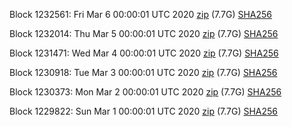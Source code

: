 Block 1232561: Fri Mar  6 00:00:01 UTC 2020 [zip](https://dash-bootstrap.ams3.digitaloceanspaces.com/mainnet/2020-03-06/bootstrap.dat.zip) (7.7G) [SHA256](https://dash-bootstrap.ams3.digitaloceanspaces.com/mainnet/2020-03-06/sha256.txt)

Block 1232014: Thu Mar  5 00:00:01 UTC 2020 [zip](https://dash-bootstrap.ams3.digitaloceanspaces.com/mainnet/2020-03-05/bootstrap.dat.zip) (7.7G) [SHA256](https://dash-bootstrap.ams3.digitaloceanspaces.com/mainnet/2020-03-05/sha256.txt)

Block 1231471: Wed Mar  4 00:00:01 UTC 2020 [zip](https://dash-bootstrap.ams3.digitaloceanspaces.com/mainnet/2020-03-04/bootstrap.dat.zip) (7.7G) [SHA256](https://dash-bootstrap.ams3.digitaloceanspaces.com/mainnet/2020-03-04/sha256.txt)

Block 1230918: Tue Mar  3 00:00:01 UTC 2020 [zip](https://dash-bootstrap.ams3.digitaloceanspaces.com/mainnet/2020-03-03/bootstrap.dat.zip) (7.7G) [SHA256](https://dash-bootstrap.ams3.digitaloceanspaces.com/mainnet/2020-03-03/sha256.txt)

Block 1230373: Mon Mar  2 00:00:01 UTC 2020 [zip](https://dash-bootstrap.ams3.digitaloceanspaces.com/mainnet/2020-03-02/bootstrap.dat.zip) (7.7G) [SHA256](https://dash-bootstrap.ams3.digitaloceanspaces.com/mainnet/2020-03-02/sha256.txt)

Block 1229822: Sun Mar  1 00:00:01 UTC 2020 [zip](https://dash-bootstrap.ams3.digitaloceanspaces.com/mainnet/2020-03-01/bootstrap.dat.zip) (7.7G) [SHA256](https://dash-bootstrap.ams3.digitaloceanspaces.com/mainnet/2020-03-01/sha256.txt)
